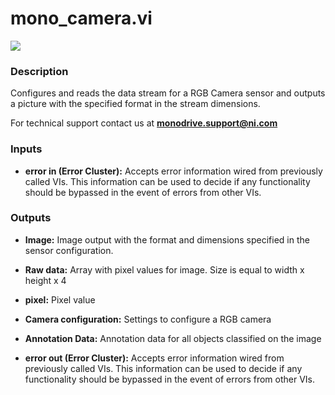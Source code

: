 # mono_camera.vi

<p class="img_container">
<img class="lg_img" src="../mono_camera.png"/>
</p>

### Description

Configures and reads the data stream for a RGB Camera sensor and outputs a picture with the specified format in the stream dimensions.

For technical support contact us at <b>monodrive.support@ni.com</b> 

### Inputs

- **error in (Error Cluster):** Accepts error information wired from previously called VIs. This information can be used to decide if any functionality should be bypassed in the event of errors from other VIs. 

### Outputs

- **Image:**  Image output with the format and dimensions  specified in
the sensor configuration.
 

- **Raw data:**  Array with pixel values for image. Size is equal to width x
height x 4
 

- **pixel:**  Pixel value
 

- **Camera configuration:**  Settings to configure a RGB camera
 

- **Annotation Data:**  Annotation data for all objects classified on the image
 

- **error out (Error Cluster):** Accepts error information wired from previously called VIs. This information can be used to decide if any functionality should be bypassed in the event of errors from other VIs. 

<p>&nbsp;</p>